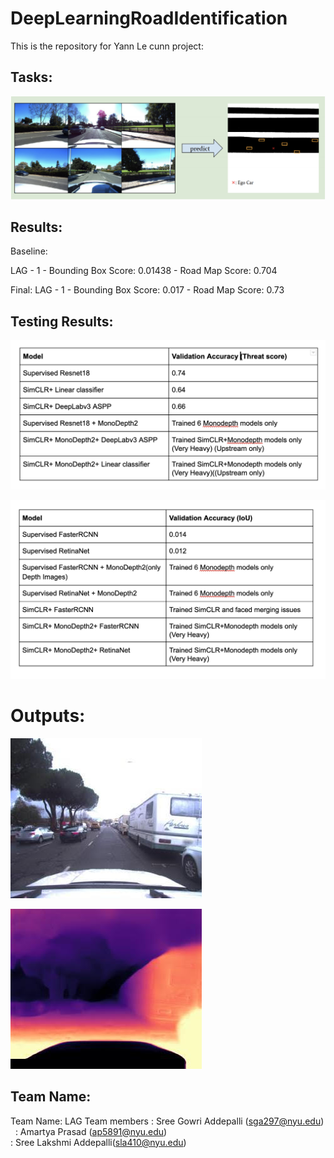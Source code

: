 # DeepLearningRoadIdentification

This is the repository for Yann Le cunn project:

## Tasks:

![Road Map Accuracy](images/Task.png)

## Results:
Baseline:

LAG - 1 - Bounding Box Score: 0.01438 - Road Map Score: 0.704

Final:
LAG - 1 - Bounding Box Score: 0.017 - Road Map Score: 0.73

## Testing Results:

![Road Map Accuracy](images/Result_Road_map.png)

![Road Map Accuracy](images/object%20detection.png)

# Outputs:

![Road Map Accuracy](/images/OriginalImage.jpg)

![Road Map Accuracy](images/DepthImage.jpg)

## Team Name:
Team Name: LAG
Team members : Sree Gowri Addepalli (sga297@nyu.edu) &nbsp;
             : Amartya Prasad (ap5891@nyu.edu)    &nbsp;               
             : Sree Lakshmi Addepalli(sla410@nyu.edu) &nbsp;






